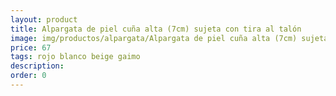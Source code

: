 ```yaml
---
layout: product
title: Alpargata de piel cuña alta (7cm) sujeta con tira al talón 
image: img/productos/alpargata/Alpargata de piel cuña alta (7cm) sujeta con tira al talón =67 =rojo blanco beige gaimo.webp
price: 67 
tags: rojo blanco beige gaimo
description: 
order: 0
---
```

